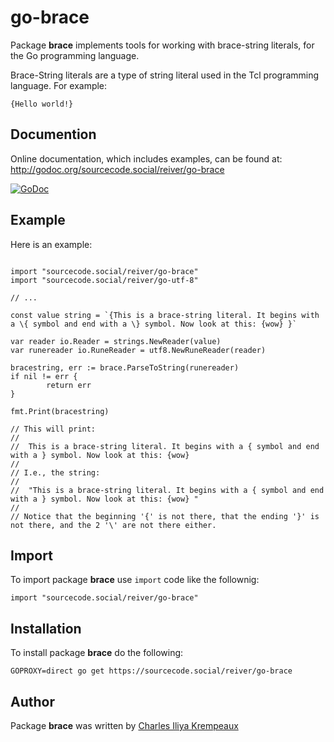 # go-brace

Package **brace** implements tools for working with brace-string literals, for the Go programming language.

Brace-String literals are a type of string literal used in the Tcl programming language.
For example:
```
{Hello world!}
```

## Documention

Online documentation, which includes examples, can be found at: http://godoc.org/sourcecode.social/reiver/go-brace

[![GoDoc](https://godoc.org/sourcecode.social/reiver/go-brace?status.svg)](https://godoc.org/sourcecode.social/reiver/go-brace)

## Example

Here is an example:
```golang

import "sourcecode.social/reiver/go-brace"
import "sourcecode.social/reiver/go-utf-8"

// ...

const value string = `{This is a brace-string literal. It begins with a \{ symbol and end with a \} symbol. Now look at this: {wow} }`

var reader io.Reader = strings.NewReader(value)
var runereader io.RuneReader = utf8.NewRuneReader(reader)

bracestring, err := brace.ParseToString(runereader)
if nil != err {
		return err
}

fmt.Print(bracestring)

// This will print:
//
//	This is a brace-string literal. It begins with a { symbol and end with a } symbol. Now look at this: {wow} 
//
// I.e., the string:
//
//	"This is a brace-string literal. It begins with a { symbol and end with a } symbol. Now look at this: {wow} "
//
// Notice that the beginning '{' is not there, that the ending '}' is not there, and the 2 '\' are not there either.
```

## Import

To import package **brace** use `import` code like the follownig:
```
import "sourcecode.social/reiver/go-brace"
```

## Installation

To install package **brace** do the following:
```
GOPROXY=direct go get https://sourcecode.social/reiver/go-brace
```

## Author

Package **brace** was written by [Charles Iliya Krempeaux](http://changelog.ca)
